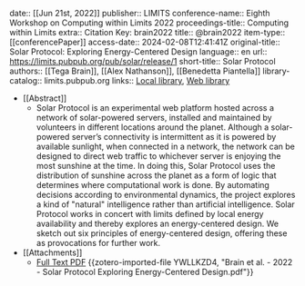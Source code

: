 date:: [[Jun 21st, 2022]]
publisher:: LIMITS
conference-name:: Eighth Workshop on Computing within Limits 2022
proceedings-title:: Computing within Limits
extra:: Citation Key: brain2022
title:: @brain2022
item-type:: [[conferencePaper]]
access-date:: 2024-02-08T12:41:41Z
original-title:: Solar Protocol: Exploring Energy-Centered Design
language:: en
url:: https://limits.pubpub.org/pub/solar/release/1
short-title:: Solar Protocol
authors:: [[Tega Brain]], [[Alex Nathanson]], [[Benedetta Piantella]]
library-catalog:: limits.pubpub.org
links:: [Local library](zotero://select/groups/2386895/items/NB5XG9WJ), [Web library](https://www.zotero.org/groups/2386895/items/NB5XG9WJ)

- [[Abstract]]
	- Solar Protocol is an experimental web platform hosted across a network of solar-powered servers, installed and maintained by volunteers in different locations around the planet. Although a solar-powered server’s connectivity is intermittent as it is powered by available sunlight, when connected in a network, the network can be designed to direct web traffic to whichever server is enjoying the most sunshine at the time. In doing this, Solar Protocol uses the distribution of sunshine across the planet as a form of logic that determines where computational work is done. By automating decisions according to environmental dynamics, the project explores a kind of "natural" intelligence rather than artificial intelligence. Solar Protocol works in concert with limits defined by local energy availability and thereby explores an energy-centered design. We sketch out six principles of energy-centered design, offering these as provocations for further work.
- [[Attachments]]
	- [Full Text PDF](https://limits.pubpub.org/pub/solar/download/pdf) {{zotero-imported-file YWLLKZD4, "Brain et al. - 2022 - Solar Protocol Exploring Energy-Centered Design.pdf"}}
